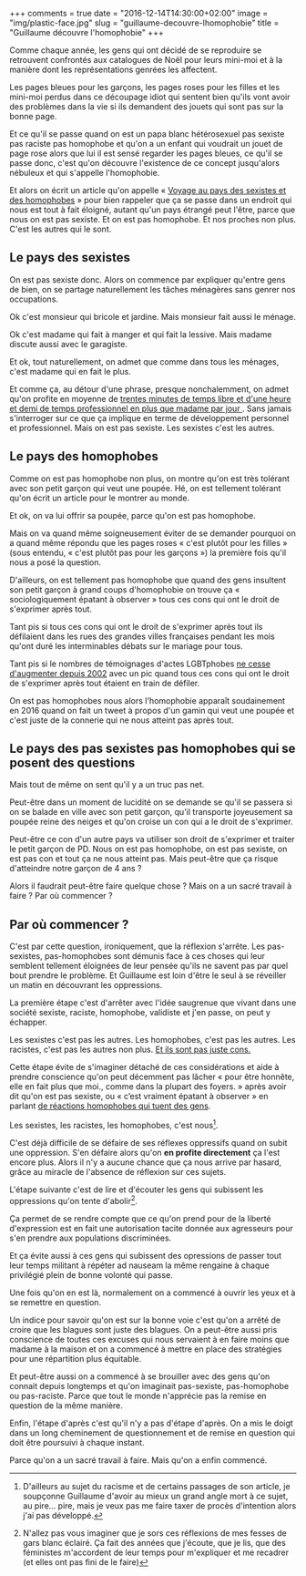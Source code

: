 +++
comments = true
date = "2016-12-14T14:30:00+02:00"
image = "img/plastic-face.jpg"
slug = "guillaume-decouvre-lhomophobie"
title = "Guillaume découvre l'homophobie"
+++

Comme chaque année, les gens qui ont décidé de se reproduire se retrouvent confrontés aux catalogues de Noël pour leurs mini-moi et à la manière dont les représentations genrées les affectent.

Les pages bleues pour les garçons, les pages roses pour les filles et les mini-moi perdus dans ce découpage idiot qui sentent bien qu'ils vont avoir des problèmes dans la vie si ils demandent des jouets qui sont pas sur la bonne page.

Et ce qu'il se passe quand on est un papa blanc hétérosexuel pas sexiste pas raciste pas homophobe et qu'on a un enfant qui voudrait un jouet de page rose alors que lui il est sensé regarder les pages bleues, ce qu'il se passe donc, c'est qu'on découvre l'existence de ce concept jusqu'alors nébuleux et qui s'appelle l'homophobie.

Et alors on écrit un article qu'on appelle « [Voyage au pays des sexistes et des homophobes][1] » pour bien rappeler que ça se passe dans un endroit qui nous est tout à fait éloigné, autant qu'un pays étrangé peut l'être, parce que nous on est pas sexiste. Et on est pas homophobe. Et nos proches non plus. C'est les autres qui le sont.

[1]: https://medium.com/@gchampeau/voyage-au-pays-des-sexistes-et-homophobes-3706575ea544

## Le pays des sexistes

On est pas sexiste donc. Alors on commence par expliquer qu'entre gens de bien, on se partage naturellement les tâches ménagères sans genrer nos occupations.

Ok c'est monsieur qui bricole et jardine. Mais monsieur fait aussi le ménage.

Ok c'est madame qui fait à manger et qui fait la lessive. Mais madame discute aussi avec le garagiste.

Et ok, tout naturellement, on admet que comme dans tous les ménages, c'est madame qui en fait le plus.

Et comme ça, au détour d'une phrase, presque nonchalemment, on admet qu'on profite en moyenne de [trentes minutes de temps libre et d'une heure et demi de temps professionnel en plus que madame par jour ][2]. Sans jamais s'interroger sur ce que ça implique en terme de développement personnel et professionnel. Mais on est pas sexiste. Les sexistes c'est les autres.

[2]: http://www.inegalites.fr/spip.php?article245

## Le pays des homophobes

Comme on est pas homophobe non plus, on montre qu'on est très tolérant avec son petit garçon qui veut une poupée. Hé, on est tellement tolérant qu'on écrit un article pour le montrer au monde.

Et ok, on va lui offrir sa poupée, parce qu'on est pas homophobe.

Mais on va quand même soigneusement éviter de se demander pourquoi on a quand même répondu que les pages roses « c'est plutôt pour les filles » (sous entendu, « c'est plutôt pas pour les garçons ») la première fois qu'il nous a posé la question.

D'ailleurs, on est tellement pas homophobe que quand des gens insultent son petit garçon à grand coups d'homophobie on trouve ça « sociologiquement épatant à observer » tous ces cons qui ont le droit de s'exprimer après tout.

Tant pis si tous ces cons qui ont le droit de s'exprimer après tout ils  défilaient dans les rues des grandes villes françaises pendant les mois qu'ont duré les interminables débats sur le mariage pour tous.

Tant pis si le nombres de témoignages d'actes LGBTphobes [ne cesse d'augmenter depuis 2002][3] avec un pic quand tous ces cons qui ont le droit de s'exprimer après tout étaient en train de défiler.

[3]: https://www.sos-homophobie.org/rapport-annuel-2015

On est pas homophobes nous alors l'homophobie apparaît soudainement en 2016 quand on fait un tweet à propos d'un gamin qui veut une poupée et c'est juste de la connerie qui ne nous atteint pas après tout.

## Le pays des pas sexistes pas homophobes qui se posent des questions

Mais tout de même on sent qu'il y a un truc pas net.

Peut-être dans un moment de lucidité on se demande se qu'il se passera si on se balade en ville avec son petit garçon, qu'il transporte joyeusement sa poupée reine des neiges et qu'on croise un con qui a le droit de s'exprimer.

Peut-être ce con d'un autre pays va utiliser son droit de s'exprimer et traiter le petit garçon de PD. Nous on est pas homophobe, on est pas sexiste, on est pas con et tout ça ne nous atteint pas. Mais peut-être que ça risque d'atteindre notre garçon de 4 ans ?

Alors il faudrait peut-être faire quelque chose ? Mais on a un sacré travail à faire ? Par où commencer ?

## Par où commencer ?

C'est par cette question, ironiquement, que la réflexion s'arrête. Les pas-sexistes, pas-homophobes sont démunis face à ces choses qui leur semblent tellement éloignées de leur pensée qu'ils ne savent pas par quel bout prendre le problème. Et Guillaume est loin d'être le seul à se réveiller un matin en découvrant les oppressions.

La première étape c'est d'arrêter avec l'idée saugrenue que vivant dans une société sexiste, raciste, homophobe, validiste et j'en passe, on peut y échapper.

Les sexistes c'est pas les autres. Les homophobes, c'est pas les autres. Les racistes, c'est pas les autres non plus. [Et ils sont pas juste cons.][4]

[4]: https://medium.com/@mcpaccard/le-problème-ici-cest-que-c-est-trop-simple-de-grouper-ces-gens-dans-les-cons-66634585ab4

Cette étape évite de s'imaginer détaché de ces considérations et aide à prendre conscience qu'on peut décemment pas lâcher « pour être honnête, elle en fait plus que moi., comme dans la plupart des foyers. » après avoir dit qu'on est pas sexiste, ou « c’est vraiment épatant à observer » en parlant [de réactions homophobes qui tuent des gens][5].

[5]: https://www.sos-homophobie.org/article/le-suicide-une-consequence-averee-de-l%E2%80%99homophobie-et-de-la-transphobie

Les sexistes, les racistes, les homophobes, c'est nous[^1].

C'est déjà difficile de se défaire de ses réflexes oppressifs quand on subit une oppression. S'en défaire alors qu'on **en profite directement** ça l'est encore plus. Alors il n'y a aucune chance que ça nous arrive par hasard, grâce au miracle de l'absence de réflexion sur ces sujets.

L'étape suivante c'est de lire et d'écouter les gens qui subissent les oppressions qu'on tente d'abolir[^2].

Ça permet de se rendre compte que ce qu'on prend pour de la liberté d'expression est en fait une autorisation tacite donnée aux agresseurs pour s'en prendre aux populations discriminées.

Et ça évite aussi à ces gens qui subissent des opressions de passer tout leur temps militant à répéter ad nauseam la même rengaine à chaque privilégié plein de bonne volonté qui passe.

Une fois qu'on en est là, normalement on a commencé à ouvrir les yeux et à se remettre en question.

Un indice pour savoir qu'on est sur la bonne voie c'est qu'on a arrêté de croire que les blagues sont juste des blagues. On a peut-être aussi pris conscience de toutes ces excuses qui nous servaient à en faire moins que madame à la maison et on a commencé à mettre en place des stratégies pour une répartition plus équitable.

Et peut-être aussi on a commencé à se brouiller avec des gens qu'on connait depuis longtemps et qu'on imaginait pas-sexiste, pas-homophobe ou pas-raciste. Parce que tout le monde n'apprécie pas la remise en question de la même manière.

Enfin, l'étape d'après c'est qu'il n'y a pas d'étape d'après. On a mis le doigt dans un long cheminement de questionnement et de remise en question qui doit être poursuivi à chaque instant.

Parce qu'on a un sacré travail à faire. Mais qu'on a enfin commencé.

[^1]: D'ailleurs au sujet du racisme et de certains passages de son article, je soupçonne Guillaume d'avoir au mieux un grand angle mort à ce sujet, au pire… pire, mais je veux pas me faire taxer de procès d'intention alors j'ai pas développé.

[^2]: N'allez pas vous imaginer que je sors ces réflexions de mes fesses de gars blanc éclairé. Ça fait des années que j'écoute, que je lis, que des féministes m'accordent de leur temps pour m'expliquer et me recadrer (et elles ont pas fini de le faire)
